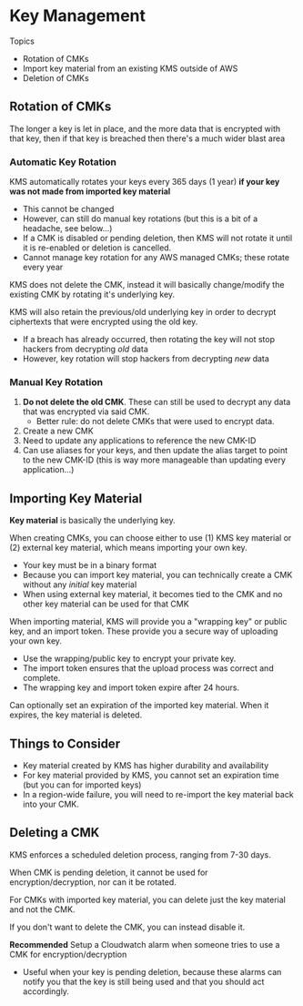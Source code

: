 # Key Management

Topics
* Rotation of CMKs
* Import key material from an existing KMS outside of AWS
* Deletion of CMKs

## Rotation of CMKs

The longer a key is let in place, and the more data that is encrypted with that key, then if that key is breached then there's a much wider blast area

### Automatic Key Rotation

KMS automatically rotates your keys every 365 days (1 year) **if your key was not made from imported key material**
* This cannot be changed
* However, can still do manual key rotations (but this is a bit of a headache, see below...)
* If a CMK is disabled or pending deletion, then KMS will not rotate it until it is re-enabled or deletion is cancelled.
* Cannot manage key rotation for any AWS managed CMKs; these rotate every year

KMS does not delete the CMK, instead it will basically change/modify the existing CMK by rotating it's underlying key.

KMS will also retain the previous/old underlying key in order to decrypt ciphertexts that were encrypted using the old key.
* If a breach has already occurred, then rotating the key will not stop hackers from decrypting *old* data
* However, key rotation will stop hackers from decrypting *new* data

### Manual Key Rotation

1. **Do not delete the old CMK**. These can still be used to decrypt any data that was encrypted via said CMK.
	* Better rule: do not delete CMKs that were used to encrypt data.
2. Create a new CMK
3. Need to update any applications to reference the new CMK-ID
4. Can use aliases for your keys, and then update the alias target to point to the new CMK-ID (this is way more manageable than updating every application...)

## Importing Key Material

**Key material** is basically the underlying key.

When creating CMKs, you can choose either to use (1) KMS key material or (2) external key material, which means importing your own key.
* Your key must be in a binary format
* Because you can import key material, you can technically create a CMK without any _initial_ key material
* When using external key material, it becomes tied to the CMK and no other key material can be used for that CMK

When importing material, KMS will provide you a "wrapping key" or public key, and an import token. These provide you a secure way of uploading your own key.
* Use the wrapping/public key to encrypt your private key.
* The import token ensures that the upload process was correct and complete.
* The wrapping key and import token expire after 24 hours.

Can optionally set an expiration of the imported key material. When it expires, the key material is deleted.

## Things to Consider

* Key material created by KMS has higher durability and availability
* For key material provided by KMS, you cannot set an expiration time (but you can for imported keys)
* In a region-wide failure, you will need to re-import the key material back into your CMK.

## Deleting a CMK

KMS enforces a scheduled deletion process, ranging from 7-30 days.

When CMK is pending deletion, it cannot be used for encryption/decryption, nor can it be rotated.

For CMKs with imported key material, you can delete just the key material and not the CMK.

If you don't want to delete the CMK, you can instead disable it.

**Recommended** Setup a Cloudwatch alarm when someone tries to use a CMK for encryption/decryption
* Useful when your key is pending deletion, because these alarms can notify you that the key is still being used and that you should act accordingly.
